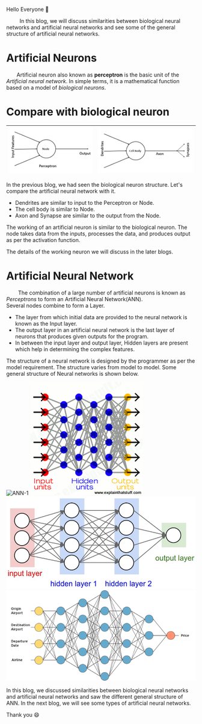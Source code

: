 Hello Everyone :wave:

&nbsp;&nbsp;&nbsp;&nbsp;&nbsp;&nbsp;&nbsp;&nbsp; In this blog, we will discuss similarities between biological neural networks and artificial neural networks and see some of the general structure of artificial neural networks.

# Artificial Neurons

&nbsp;&nbsp;&nbsp;&nbsp;&nbsp;&nbsp; Artificial neuron also known as **perceptron** is the basic unit of the *Artificial neural network*. In simple terms, it is a mathematical function based on a model of *biological neurons*.

# Compare with biological neuron

| ![ANN](Image/ANN-struct.JPG) | ![BNN](Image/BNN-struct.JPG) |
|------------------------------|------------------------------|

In the previous blog, we had seen the biological neuron structure. Let's compare the artificial neural network with it.

* Dendrites are similar to input to the Perceptron or Node.
* The cell body is similar to Node.
* Axon and Synapse are similar to the output from the Node.

The working of an artificial neuron is similar to the biological neuron. The node takes data from the inputs, processes the data, and produces output as per the activation function.

The details of the working neuron we will discuss in the later blogs.

# Artificial Neural Network
&nbsp;&nbsp;&nbsp;&nbsp;&nbsp;&nbsp;&nbsp;&nbsp;The combination of a large number of artificial neurons is known as *Perceptrons* to form an Artificial Neural Network(ANN).<br>
Several nodes combine to form a Layer.
* The layer from which initial data are provided to the neural network is known as the Input layer.
* The output layer in an artificial neural network is the last layer of neurons that produces given outputs for the program. 
* In between the input layer and output layer, Hidden layers are present which help in determining the complex features.

The structure of a neural network is designed by the programmer as per the model requirement. The structure varies from model to model.
Some general structure of Neural networks is shown below.

![ANN-1](Image/ANN-1.jpg)  ![ANN-2](Image/ANN-2.png)  ![ANN-3](Image/ANN-3.jpg)  ![ANN-4](Image/ANN-4.png)


In this blog, we discussed similarities between biological neural networks and artificial neural networks and saw the different general structure of ANN.
In the next blog, we will see some types of artificial neural networks.

Thank you :smile:

